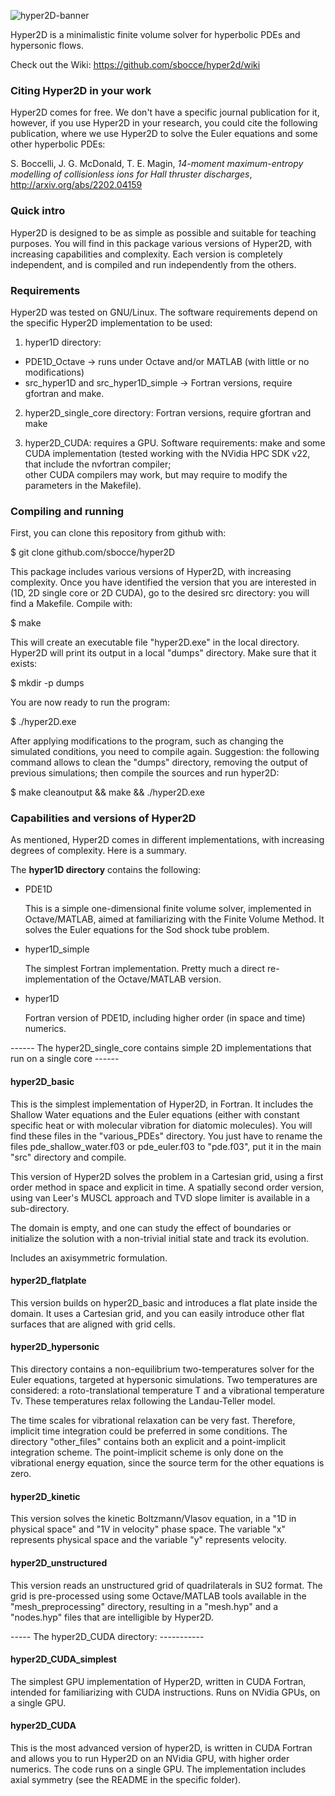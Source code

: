 ![hyper2D-banner](https://raw.githubusercontent.com/wiki/sbocce/hyper2d/imgs/hyper2D_banner.png)

Hyper2D is a minimalistic finite volume solver for hyperbolic PDEs and hypersonic flows.

Check out the Wiki: 
https://github.com/sbocce/hyper2d/wiki

### Citing Hyper2D in your work

Hyper2D comes for free. 
We don't have a specific journal publication for it, however, if you use Hyper2D in your research, 
you could cite the following publication, where we use Hyper2D to solve the Euler equations and some other
hyperbolic PDEs:

S. Boccelli, J. G. McDonald, T. E. Magin, _14-moment maximum-entropy modelling of collisionless ions for Hall thruster discharges_, http://arxiv.org/abs/2202.04159

### Quick intro

Hyper2D is designed to be as simple as possible and suitable for teaching purposes.
You will find in this package various versions of Hyper2D, with increasing capabilities and complexity.
Each version is completely independent, and is compiled and run independently from the others.

### Requirements

Hyper2D was tested on GNU/Linux. The software requirements depend on the specific Hyper2D 
implementation to be used:

1. hyper1D directory:

  - PDE1D_Octave -> runs under Octave and/or MATLAB (with little or no modifications)
  - src_hyper1D and src_hyper1D_simple -> Fortran versions, require gfortran and make.

2. hyper2D_single_core directory: Fortran versions, require gfortran and make

3. hyper2D_CUDA: requires a GPU. Software requirements: make and some CUDA implementation 
  (tested working with the NVidia HPC SDK v22, that include the nvfortran compiler;  
  other CUDA compilers may work, but may require to modify the parameters in the Makefile).

### Compiling and running

First, you can clone this repository from github with:

$ git clone github.com/sbocce/hyper2D

This package includes various versions of Hyper2D, with increasing complexity. 
Once you have identified the version that you are interested in (1D, 2D single core or 
2D CUDA), go to the desired src directory: you will find a Makefile. Compile with:

$ make

This will create an executable file "hyper2D.exe" in the local directory.
Hyper2D will print its output in a local "dumps" directory. Make sure that it
exists: 

$ mkdir -p dumps

You are now ready to run the program:

$ ./hyper2D.exe

After applying modifications to the program, such as changing the simulated conditions,
you need to compile again.
Suggestion:
the following command allows to clean the "dumps" directory, removing the output
of previous simulations; then compile the sources and run hyper2D:

$ make cleanoutput && make && ./hyper2D.exe

### Capabilities and versions of Hyper2D

As mentioned, Hyper2D comes in different implementations, with increasing degrees of complexity.
Here is a summary. 

The **hyper1D directory** contains the following:

* PDE1D

  This is a simple one-dimensional finite volume solver, implemented in Octave/MATLAB,
  aimed at familiarizing with the Finite Volume Method. It solves the Euler equations 
  for the Sod shock tube problem.

* hyper1D_simple

  The simplest Fortran implementation. Pretty much a direct re-implementation of the 
  Octave/MATLAB version.

* hyper1D

  Fortran version of PDE1D, including higher order (in space and time) numerics.

------ The hyper2D_single_core contains simple 2D implementations that run on a single core ------

#### hyper2D_basic

  This is the simplest implementation of Hyper2D, in Fortran. It includes the Shallow 
  Water equations and the Euler equations (either with constant specific heat or with 
  molecular vibration for diatomic molecules). You will find these files in the 
  "various_PDEs" directory. You just have to rename the files  pde_shallow_water.f03 
  or pde_euler.f03 to "pde.f03", put it in the main "src" directory and compile.
 
  This version of Hyper2D solves the problem in a Cartesian grid, using a first order 
  method  in space and explicit in time. A spatially second order version, using 
  van Leer's MUSCL approach and TVD slope limiter is available in a sub-directory.
 
  The domain is empty, and one can study the effect of boundaries or initialize the 
  solution with a non-trivial initial state and track its evolution.

  Includes an axisymmetric formulation.

#### hyper2D_flatplate

  This version builds on hyper2D_basic and introduces a flat plate inside the domain.
  It uses a Cartesian grid, and you can easily introduce other flat surfaces that
  are aligned with grid cells. 
 
#### hyper2D_hypersonic

  This directory contains a non-equilibrium two-temperatures solver for the Euler 
  equations, targeted at hypersonic simulations. Two temperatures are considered: 
  a roto-translational temperature T and a vibrational temperature Tv. 
  These temperatures relax following the Landau-Teller model.
  
  The time scales for vibrational relaxation can be very fast. Therefore, implicit time
  integration could be preferred in some conditions. The directory "other_files" contains
  both an explicit and a point-implicit integration scheme. The point-implicit scheme
  is only done on the vibrational energy equation, since the source term for the other
  equations is zero.

#### hyper2D_kinetic
  
  This version solves the kinetic Boltzmann/Vlasov equation, in a "1D in physical space" 
  and "1V in velocity" phase space. The variable "x" represents physical space and 
  the variable "y" represents velocity.

#### hyper2D_unstructured
  
  This version reads an unstructured grid of quadrilaterals in SU2 format. The grid
  is pre-processed using some Octave/MATLAB tools available in the "mesh_preprocessing"
  directory, resulting in a "mesh.hyp" and a "nodes.hyp" files that are intelligible 
  by Hyper2D.

----- The hyper2D_CUDA directory: -----------

#### hyper2D_CUDA_simplest

  The simplest GPU implementation of Hyper2D, written in CUDA Fortran, intended for 
  familiarizing with CUDA instructions. Runs on NVidia GPUs, on a single GPU.

#### hyper2D_CUDA
 
  This is the most advanced version of hyper2D, is written in CUDA Fortran and allows 
  you to run Hyper2D on an NVidia GPU, with higher order numerics. 
  The code runs on a single GPU. The implementation includes axial symmetry (see the 
  README in the specific folder).


